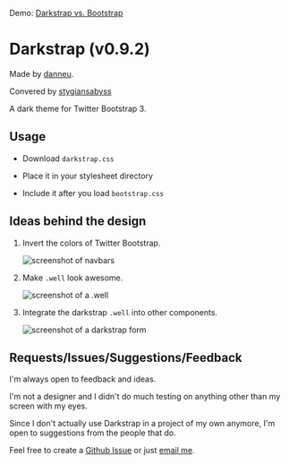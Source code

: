 Demo: [Darkstrap vs. Bootstrap][demo]

# Darkstrap (v0.9.2)

Made by [danneu](http://danneu.com).

Convered by [stygiansabyss](https://github.com/stygiansabyss)

A dark theme for Twitter Bootstrap 3.

## Usage

* Download `darkstrap.css`
* Place it in your stylesheet directory
* Include it after you load `bootstrap.css`

    <head>
      <link href='stylesheets/bootstrap.css' rel='stylesheet' />
      <link href='stylesheets/darkstrap.css' rel='stylesheet' />
    </head>
    
## Ideas behind the design

1. Invert the colors of Twitter Bootstrap. 

    ![screenshot of navbars](https://a248.e.akamai.net/camo.github.com/28120f289ca3138327e2900bbb5cbe9a1cbe08f9/687474703a2f2f646c2e64726f70626f782e636f6d2f752f35313833363538332f53637265656e73686f74732f61702e706e67)
    
2. Make `.well` look awesome.
  
    ![screenshot of a .well](http://dl.dropbox.com/u/51836583/Screenshots/bf.png)

3. Integrate the darkstrap `.well` into other components.

    ![screenshot of a darkstrap form](http://dl.dropbox.com/u/51836583/Screenshots/bg.png)

## Requests/Issues/Suggestions/Feedback

I'm always open to feedback and ideas.

I'm not a designer and I didn't do much testing on anything other than my screen with my eyes.

Since I don't actually use Darkstrap in a project of my own anymore, I'm open to suggestions from the people that do.

Feel free to create a [Github Issue](https://github.com/danneu/darkstrap/issues) or just [email me](mailto:danrodneu@gmail.com).

[demo]: http://danneu.com/bag/darkstrap/darkstrap3.html
